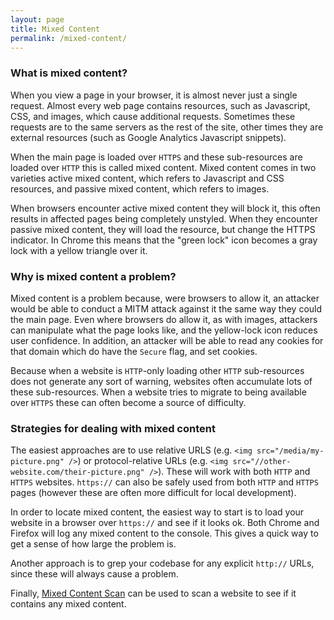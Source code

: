 ```yaml
---
layout: page
title: Mixed Content
permalink: /mixed-content/
---
```


### What is mixed content?

When you view a page in your browser, it is almost never just a single request. Almost every web page contains resources, such as Javascript, CSS, and images, which cause additional requests. Sometimes these requests are to the same servers as the rest of the site, other times they are external resources (such as Google Analytics Javascript snippets).

When the main page is loaded over `HTTPS` and these sub-resources are loaded over `HTTP` this is called mixed content. Mixed content comes in two varieties active mixed content, which refers to Javascript and CSS resources, and passive mixed content, which refers to images.

When browsers encounter active mixed content they will block it, this often results in affected pages being completely unstyled. When they encounter passive mixed content, they will load the resource, but change the HTTPS indicator. In Chrome this means that the "green lock" icon becomes a gray lock with a yellow triangle over it.

### Why is mixed content a problem?

Mixed content is a problem because, were browsers to allow it, an attacker would be able to conduct a MITM attack against it the same way they could the main page. Even where browsers do allow it, as with images, attackers can manipulate what the page looks like, and the yellow-lock icon reduces user confidence. In addition, an attacker will be able to read any cookies for that domain which do have the `Secure` flag, and set cookies.

Because when a website is `HTTP`-only loading other `HTTP` sub-resources does not generate any sort of warning, websites often accumulate lots of these sub-resources. When a website tries to migrate to being available over `HTTPS` these can often become a source of difficulty.

### Strategies for dealing with mixed content

The easiest approaches are to use relative URLS (e.g. `<img src="/media/my-picture.png" />`) or protocol-relative URLs (e.g. `<img src="//other-website.com/their-picture.png" />`). These will work with both `HTTP` and `HTTPS` websites. `https://` can also be safely used from both `HTTP` and `HTTPS` pages (however these are often more difficult for local development).

In order to locate mixed content, the easiest way to start is to load your website in a browser over `https://` and see if it looks ok. Both Chrome and Firefox will log any mixed content to the console. This gives a quick way to get a sense of how large the problem is.

Another approach is to grep your codebase for any explicit `http://` URLs, since these will always cause a problem.

Finally, [Mixed Content Scan](https://github.com/bramus/mixed-content-scan) can be used to scan a website to see if it contains any mixed content.

